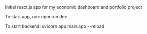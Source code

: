 Initial react.js app for my economic dashboard and portfolio project

To start app, run:
    npm run dev

To start backend:
    uvicorn app.main:app --reload